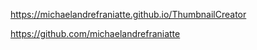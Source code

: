 ﻿https://michaelandrefraniatte.github.io/ThumbnailCreator  
  
https://github.com/michaelandrefraniatte  